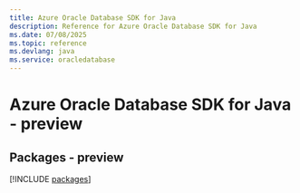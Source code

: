 ```yaml
---
title: Azure Oracle Database SDK for Java
description: Reference for Azure Oracle Database SDK for Java
ms.date: 07/08/2025
ms.topic: reference
ms.devlang: java
ms.service: oracledatabase
---
```

# Azure Oracle Database SDK for Java - preview
## Packages - preview
[!INCLUDE [packages](oracle-database-index.md)]